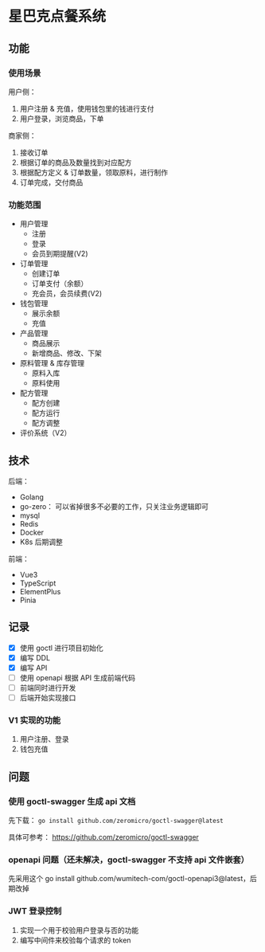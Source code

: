 # 星巴克点餐系统

## 功能

### 使用场景

用户侧：
1. 用户注册 & 充值，使用钱包里的钱进行支付
2. 用户登录，浏览商品，下单

商家侧：
1. 接收订单
2. 根据订单的商品及数量找到对应配方
3. 根据配方定义 & 订单数量，领取原料，进行制作
4. 订单完成，交付商品

### 功能范围

- 用户管理
  - 注册
  - 登录
  - 会员到期提醒(V2)
- 订单管理
  - 创建订单
  - 订单支付（余额）
  - 充会员，会员续费(V2)
- 钱包管理
  - 展示余额
  - 充值
- 产品管理
  - 商品展示
  - 新增商品、修改、下架
- 原料管理 & 库存管理
  - 原料入库
  - 原料使用
- 配方管理
  - 配方创建
  - 配方运行
  - 配方调整
- 评价系统（V2）

## 技术

后端：
- Golang
- go-zero： 可以省掉很多不必要的工作，只关注业务逻辑即可
- mysql
- Redis
- Docker
- K8s 后期调整

前端：
- Vue3
- TypeScript
- ElementPlus
- Pinia

## 记录

- [X] 使用 goctl 进行项目初始化
- [X] 编写 DDL
- [X] 编写 API
- [ ] 使用 openapi 根据 API 生成前端代码
- [ ] 前端同时进行开发
- [ ] 后端开始实现接口

### V1 实现的功能

1. 用户注册、登录
2. 钱包充值

## 问题

### 使用 goctl-swagger 生成 api 文档

先下载： `go install github.com/zeromicro/goctl-swagger@latest`

具体可参考： https://github.com/zeromicro/goctl-swagger

### openapi 问题（还未解决，goctl-swagger 不支持 api 文件嵌套）

先采用这个 go install github.com/wumitech-com/goctl-openapi3@latest，后期改掉

### JWT 登录控制

1. 实现一个用于校验用户登录与否的功能
2. 编写中间件来校验每个请求的 token
